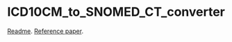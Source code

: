 # ICD10CM_to_SNOMED_CT_converter
[Readme](https://github.com/r76941156/ICD10CM_to_SNOMED_CT_converter/blob/main/ICD10CM_SNOMED_CT%20code%20converter.pdf).
[Reference paper](https://github.com/r76941156/ICD10CM_to_SNOMED_CT_converter/blob/main/OHDSI_standardized_vocabulary_paper.pdf).
